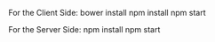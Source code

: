 For the Client Side:
bower install
npm install
npm start

For the Server Side:
npm install 
npm start